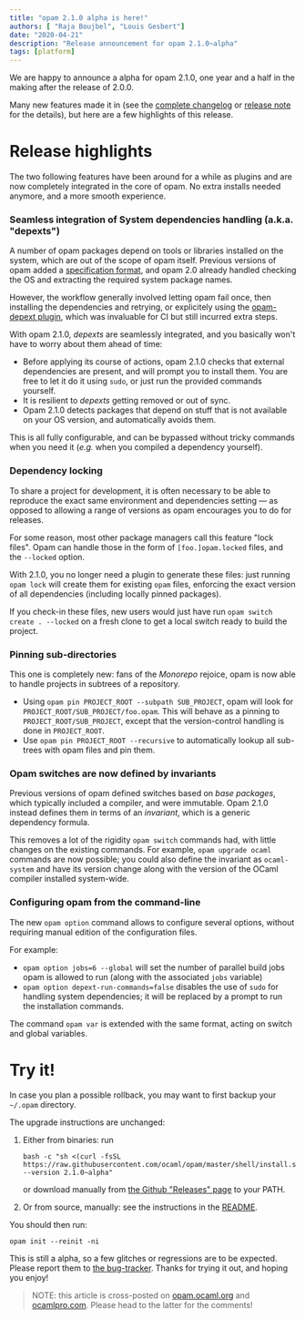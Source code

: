 ```yaml
---
title: "opam 2.1.0 alpha is here!"
authors: [ "Raja Boujbel", "Louis Gesbert"]
date: "2020-04-21"
description: "Release announcement for opam 2.1.0~alpha"
tags: [platform]
---
```


We are happy to announce a alpha for opam 2.1.0, one year and a half in the 
making after the release of 2.0.0.

Many new features made it in (see the [complete
changelog](https://github.com/ocaml/opam/blob/2.1.0-alpha/CHANGES) or [release
note](https://github.com/ocaml/opam/releases/tag/2.1.0-alpha) for the details),
but here are a few highlights of this release.


# Release highlights

The two following features have been around for a while as plugins and are now 
completely integrated in the core of opam. No extra installs needed anymore, and
a more smooth experience.


### Seamless integration of System dependencies handling (a.k.a. "depexts")

A number of opam packages depend on tools or libraries installed on the system,
which are out of the scope of opam itself. Previous versions of opam added a
[specification format](http://opam.ocaml.org/doc/Manual.html#opamfield-depexts),
and opam 2.0 already handled checking the OS and extracting the required system
package names.

However, the workflow generally involved letting opam fail once, then installing
the dependencies and retrying, or explicitely using the
[opam-depext plugin](https://github.com/ocaml/opam-depext), which was invaluable
for CI but still incurred extra steps.

With opam 2.1.0, _depexts_ are seamlessly integrated, and you basically won't
have to worry about them ahead of time:

- Before applying its course of actions, opam 2.1.0 checks that external
  dependencies are present, and will prompt you to install them. You are free to
  let it do it using `sudo`, or just run the provided commands yourself.
- It is resilient to _depexts_ getting removed or out of sync.
- Opam 2.1.0 detects packages that depend on stuff that is not available on your
  OS version, and automatically avoids them.

This is all fully configurable, and can be bypassed without tricky commands when
you need it (_e.g._ when you compiled a dependency yourself).


### Dependency locking

To share a project for development, it is often necessary to be able to
reproduce the exact same environment and dependencies setting — as opposed to
allowing a range of versions as opam encourages you to do for releases.

For some reason, most other package managers call this feature "lock files".
Opam can handle those in the form of `[foo.]opam.locked` files, and the
`--locked` option.

With 2.1.0, you no longer need a plugin to generate these files: just running
`opam lock` will create them for existing `opam` files, enforcing the exact
version of all dependencies (including locally pinned packages).

If you check-in these files, new users would just have run
`opam switch create . --locked` on a fresh clone to get a local switch ready to
build the project.


### Pinning sub-directories

This one is completely new: fans of the _Monorepo_ rejoice, opam is now able to
handle projects in subtrees of a repository.

- Using `opam pin PROJECT_ROOT --subpath SUB_PROJECT`, opam will look for
  `PROJECT_ROOT/SUB_PROJECT/foo.opam`. This will behave as a pinning to
  `PROJECT_ROOT/SUB_PROJECT`, except that the version-control handling is done
  in `PROJECT_ROOT`.
- Use `opam pin PROJECT_ROOT --recursive` to automatically lookup all sub-trees
  with opam files and pin them.


### Opam switches are now defined by invariants

Previous versions of opam defined switches based on _base packages_, which
typically included a compiler, and were immutable. Opam 2.1.0 instead defines
them in terms of an _invariant_, which is a generic dependency formula.

This removes a lot of the rigidity `opam switch` commands had, with little
changes on the existing commands. For example, `opam upgrade ocaml` commands are
now possible; you could also define the invariant as `ocaml-system` and have
its version change along with the version of the OCaml compiler installed
system-wide.


### Configuring opam from the command-line

The new `opam option` command allows to configure several options,
without requiring manual edition of the configuration files.

For example:
- `opam option jobs=6 --global` will set the number of parallel build
  jobs opam is allowed to run (along with the associated `jobs` variable)
- `opam option depext-run-commands=false` disables the use of `sudo` for
  handling system dependencies; it will be replaced by a prompt to run the
  installation commands.

The command `opam var` is extended with the same format, acting on switch and
global variables.

# Try it!

In case you plan a possible rollback, you may want to first backup your
`~/.opam` directory.

The upgrade instructions are unchanged:

1. Either from binaries: run

    ```
    bash -c "sh <(curl -fsSL https://raw.githubusercontent.com/ocaml/opam/master/shell/install.sh) --version 2.1.0~alpha"
    ```

    or download manually from [the Github "Releases" page](https://github.com/ocaml/opam/releases/tag/2.1.0-alpha) to your PATH.

2. Or from source, manually: see the instructions in the [README](https://github.com/ocaml/opam/tree/2.1.0-alpha#compiling-this-repo).


You should then run:
```
opam init --reinit -ni
```


This is still a alpha, so a few glitches or regressions are to be expected.
Please report them to [the bug-tracker](https://github.com/ocaml/opam/issues).
Thanks for trying it out, and hoping you enjoy!


> NOTE: this article is cross-posted on
[opam.ocaml.org](https://opam.ocaml.org/blog/) and
[ocamlpro.com](http://www.ocamlpro.com/category/blog/). Please head to the
latter for the comments!
